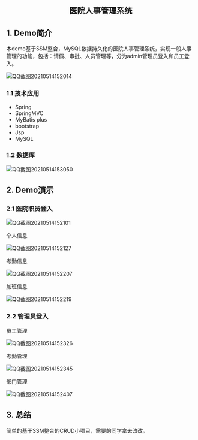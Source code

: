 <center><h2>医院人事管理系统</h2></center>

## 1. Demo简介

本demo基于SSM整合，MySQL数据持久化的医院人事管理系统，实现一般人事管理的功能，包括：请假、审批、人员管理等，分为admin管理员登入和员工登入。

![QQ截图20210514152014](https://gitee.com/tytokongjian/image/raw/master/images/20210514152819.jpg)

### 1.1 技术应用

* Spring
* SpringMVC
* MyBatis plus
* bootstrap
* Jsp
* MySQL

### 1.2 数据库

![QQ截图20210514153050](https://gitee.com/tytokongjian/image/raw/master/images/20210514153145.jpg)

## 2. Demo演示

### 2.1 医院职员登入

![QQ截图20210514152101](https://gitee.com/tytokongjian/image/raw/master/images/20210514153250.jpg)

个人信息

![QQ截图20210514152127](https://gitee.com/tytokongjian/image/raw/master/images/20210514153324.jpg)

考勤信息

![QQ截图20210514152207](https://gitee.com/tytokongjian/image/raw/master/images/20210514153638.jpg)

加班信息

![QQ截图20210514152219](https://gitee.com/tytokongjian/image/raw/master/images/20210514153727.jpg)

### 2.2 管理员登入

员工管理

![QQ截图20210514152326](https://gitee.com/tytokongjian/image/raw/master/images/20210514153951.jpg)

考勤管理

![QQ截图20210514152345](https://gitee.com/tytokongjian/image/raw/master/images/20210514154022.jpg)

部门管理

![QQ截图20210514152407](https://gitee.com/tytokongjian/image/raw/master/images/20210514154046.jpg)

## 3. 总结

简单的基于SSM整合的CRUD小项目，需要的同学拿去改改。